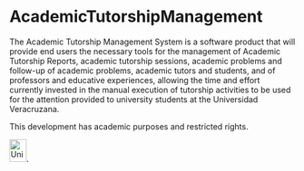 # AcademicTutorshipManagement
The Academic Tutorship Management System is a software product that will provide end users the necessary tools for the management of Academic Tutorship Reports, academic tutorship sessions, academic problems and follow-up of academic problems, academic tutors and students, and of professors and educative experiences, allowing the time and effort currently invested in the manual execution of tutorship activities to be used for the attention provided to university students at the Universidad Veracruzana.

This development has academic purposes and restricted rights. 

<img src="https://upload.wikimedia.org/wikipedia/commons/thumb/8/8f/Logo_de_la_Universidad_Veracruzana.svg/696px-Logo_de_la_Universidad_Veracruzana.svg.png" alt="Universidad Veracruzana" width="30" height="40" />.

